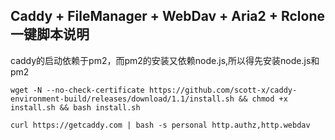 ## Caddy + FileManager + WebDav + Aria2 + Rclone 一键脚本说明

caddy的启动依赖于pm2，而pm2的安装又依赖node.js,所以得先安装node.js和pm2
```
wget -N --no-check-certificate https://github.com/scott-x/caddy-environment-build/releases/download/1.1/install.sh && chmod +x install.sh && bash install.sh
```
```
curl https://getcaddy.com | bash -s personal http.authz,http.webdav
```
